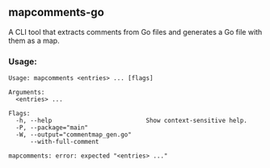 ## mapcomments-go

A CLI tool that extracts comments from Go files and generates a Go file with them as a map.

### Usage:

```
Usage: mapcomments <entries> ... [flags]

Arguments:
  <entries> ...

Flags:
  -h, --help                          Show context-sensitive help.
  -P, --package="main"
  -W, --output="commentmap_gen.go"
      --with-full-comment

mapcomments: error: expected "<entries> ..."
```
